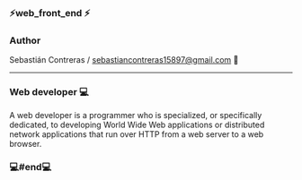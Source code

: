 ###  ⚡web_front_end ⚡
### Author

Sebastián Contreras / sebastiancontreras15897@gmail.com 📧

--------------------------------------------------------
### Web developer 💻

A web developer is a programmer who is specialized, or specifically dedicated, to developing World Wide Web applications or distributed network applications that run over HTTP from a web server to a web browser.

### 💻#end💻
